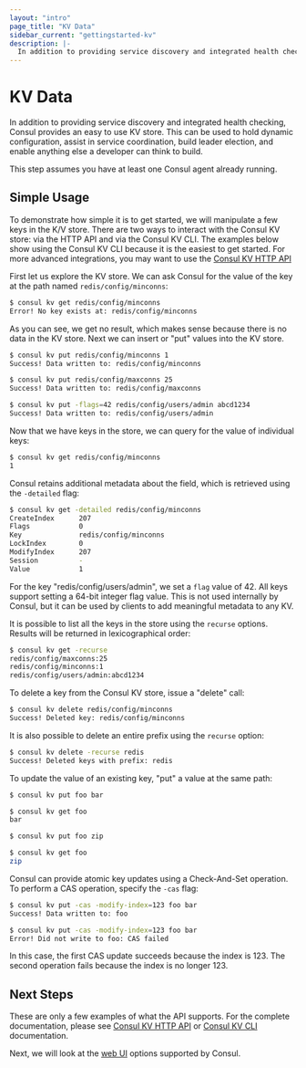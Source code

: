 ```yaml
---
layout: "intro"
page_title: "KV Data"
sidebar_current: "gettingstarted-kv"
description: |-
  In addition to providing service discovery and integrated health checking, Consul provides an easy to use KV store. This can be used to hold dynamic configuration, assist in service coordination, build leader election, and enable anything else a developer can think to build.
---
```


# KV Data

In addition to providing service discovery and integrated health checking,
Consul provides an easy to use KV store. This can be used to hold
dynamic configuration, assist in service coordination, build leader election,
and enable anything else a developer can think to build.

This step assumes you have at least one Consul agent already running.

## Simple Usage

To demonstrate how simple it is to get started, we will manipulate a few keys in
the K/V store. There are two ways to interact with the Consul KV store: via the
HTTP API and via the Consul KV CLI. The examples below show using the Consul KV
CLI because it is the easiest to get started. For more advanced integrations,
you may want to use the [Consul KV HTTP API][kv-api]

First let us explore the KV store. We can ask Consul for the value of the key at
the path named `redis/config/minconns`:

```sh
$ consul kv get redis/config/minconns
Error! No key exists at: redis/config/minconns
```

As you can see, we get no result, which makes sense because there is no data in
the KV store. Next we can insert or "put" values into the KV store.

```sh
$ consul kv put redis/config/minconns 1
Success! Data written to: redis/config/minconns

$ consul kv put redis/config/maxconns 25
Success! Data written to: redis/config/maxconns

$ consul kv put -flags=42 redis/config/users/admin abcd1234
Success! Data written to: redis/config/users/admin
```

Now that we have keys in the store, we can query for the value of individual
keys:

```sh
$ consul kv get redis/config/minconns
1
```

Consul retains additional metadata about the field, which is retrieved using the
`-detailed` flag:

```sh
$ consul kv get -detailed redis/config/minconns
CreateIndex      207
Flags            0
Key              redis/config/minconns
LockIndex        0
ModifyIndex      207
Session          -
Value            1
```

For the key "redis/config/users/admin", we set a `flag` value of 42. All keys
support setting a 64-bit integer flag value. This is not used internally by
Consul, but it can be used by clients to add meaningful metadata to any KV.

It is possible to list all the keys in the store using the `recurse` options.
Results will be returned in lexicographical order:

```sh
$ consul kv get -recurse
redis/config/maxconns:25
redis/config/minconns:1
redis/config/users/admin:abcd1234
```

To delete a key from the Consul KV store, issue a "delete" call:

```sh
$ consul kv delete redis/config/minconns
Success! Deleted key: redis/config/minconns
```

It is also possible to delete an entire prefix using the `recurse` option:

```sh
$ consul kv delete -recurse redis
Success! Deleted keys with prefix: redis
```

To update the value of an existing key, "put" a value at the same path:

```sh
$ consul kv put foo bar

$ consul kv get foo
bar

$ consul kv put foo zip

$ consul kv get foo
zip
```

Consul can provide atomic key updates using a Check-And-Set operation. To perform a CAS operation, specify the `-cas` flag:

```sh
$ consul kv put -cas -modify-index=123 foo bar
Success! Data written to: foo

$ consul kv put -cas -modify-index=123 foo bar
Error! Did not write to foo: CAS failed
```

In this case, the first CAS update succeeds because the index is 123. The second
operation fails because the index is no longer 123.

## Next Steps

These are only a few examples of what the API supports. For the complete
documentation, please see [Consul KV HTTP API][kv-api] or
[Consul KV CLI][kv-cli] documentation.

Next, we will look at the [web UI](ui.html) options supported by Consul.

[kv-api]: /agent/api-v1/api-server/kv.html
[kv-cli]: /docs/commands/kv.html
